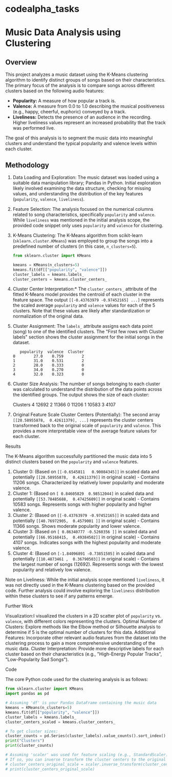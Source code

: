 # codealpha_tasks
# Music Data Analysis using Clustering
## Overview

This project analyzes a music dataset using the K-Means clustering algorithm to identify distinct groups of songs based on their characteristics. The primary focus of the analysis is to compare songs across different clusters based on the following audio features:

* **Popularity:** A measure of how popular a track is.
* **Valence:** A measure from 0.0 to 1.0 describing the musical positiveness (e.g., happy, cheerful, euphoric) conveyed by a track.
* **Liveliness:** Detects the presence of an audience in the recording. Higher liveliness values represent an increased probability that the track was performed live.

The goal of this analysis is to segment the music data into meaningful clusters and understand the typical popularity and valence levels within each cluster.
## Methodology

1.  Data Loading and Exploration: The music dataset was loaded using a suitable data manipulation library; Pandas in Python. Initial exploration likely involved examining the data structure, checking for missing values, and understanding the distribution of the key features (`popularity`, `valence`, `liveliness`).

2.  Feature Selection: The analysis focused on the numerical columns related to song characteristics, specifically `popularity` and `valence`. While `liveliness` was mentioned in the initial analysis scope, the provided code snippet only uses `popularity` and `valence` for clustering.

3.  K-Means Clustering: The K-Means algorithm from scikit-learn (`sklearn.cluster.KMeans`) was employed to group the songs into a predefined number of clusters (in this case, `n_clusters=5`).

    ```python
    from sklearn.cluster import KMeans

    kmeans = KMeans(n_clusters=5)
    kmeans.fit(df[["popularity", "valence"]])
    cluster_labels = kmeans.labels_
    cluster_centers = kmeans.cluster_centers_
    ```

4.  Cluster Center Interpretation:* The `cluster_centers_` attribute of the fitted K-Means model provides the centroid of each cluster in the feature space. The output `[[-0.43763979 -0.97452165] ...]` represents the scaled average `popularity` and `valence` values for each of the 5 clusters. Note that these values are likely after standardization or normalization of the original data.

5.  Cluster Assignment: The `labels_` attribute assigns each data point (song) to one of the identified clusters. The "First few rows with Cluster labels" section shows the cluster assignment for the initial songs in the dataset.

    ```
       popularity  valence  Cluster
    0        27.0    0.759        2
    1        31.0    0.531        2
    2        28.0    0.333        0
    3        34.0    0.270        0
    4        32.0    0.323        0
    ```

6.  Cluster Size Analysis: The number of songs belonging to each cluster was calculated to understand the distribution of the data points across the identified groups. The output shows the size of each cluster:

    
    Clusters
    4    12692
    2    11366
    0    11206
    1    10583
    3     4107

7.  Original Feature Scale Cluster Centers (Potentially): The second array `[[28.58955878,  0.42611379], ...]` represents the cluster centers transformed back to the original scale of `popularity` and `valence`. This provides a more interpretable view of the average feature values for each cluster.

Results

The K-Means algorithm successfully partitioned the music data into 5 distinct clusters based on the `popularity` and `valence` features.

1. Cluster 0: (Based on `[[-0.6545811   0.90084345]]` in scaled data and potentially `[[28.58955878,  0.42611379]]` in original scale) - Contains 11206 songs. Characterized by relatively lower popularity and moderate valence.
2. Cluster 1: (Based on `[ 0.84605829  0.98512044]` in scaled data and potentially `[[53.78485688,  0.47425609]]` in original scale) - Contains 10583 songs. Represents songs with higher popularity and higher valence.
3. Cluster 2: (Based on `[[-0.43763979 -0.97452165]]` in scaled data and potentially `[[40.76972905,  0.4579001 ]]` in original scale) - Contains 11366 songs. Shows moderate popularity and lower valence.
4. Cluster 3: (Based on `[ 0.86340777 -0.5260356 ]]` in scaled data and potentially `[[66.95168415,  0.49384502]]` in original scale) - Contains 4107 songs. Indicates songs with the highest popularity and moderate valence.
5. Cluster 4: (Based on `[-1.84096891 -0.73851505]` in scaled data and potentially `[[10.4873461 ,  0.36790503]]` in original scale) - Contains the largest number of songs (12692). Represents songs with the lowest popularity and relatively low valence.

Note on Liveliness: While the initial analysis scope mentioned `liveliness`, it was not directly used in the K-Means clustering based on the provided code. Further analysis could involve exploring the `liveliness` distribution within these clusters to see if any patterns emerge.

Further Work

Visualization:I visualized the clusters in a 2D scatter plot of `popularity` vs. `valence`, with different colors representing the clusters.
Optimal Number of Clusters: Explore methods like the Elbow method or Silhouette analysis to determine if 5 is the optimal number of clusters for this data.
Additional Features: Incorporate other relevant audio features from the dataset into the clustering process to gain a more comprehensive understanding of the music data.
Cluster Interpretation: Provide more descriptive labels for each cluster based on their characteristics (e.g., "High-Energy Popular Tracks", "Low-Popularity Sad Songs").

Code

The core Python code used for the clustering analysis is as follows:

```python
from sklearn.cluster import KMeans
import pandas as pd

# Assuming 'df' is your Pandas DataFrame containing the music data
kmeans = KMeans(n_clusters=5)
kmeans.fit(df[["popularity", "valence"]])
cluster_labels = kmeans.labels_
cluster_centers_scaled = kmeans.cluster_centers_

# To get cluster sizes:
cluster_counts = pd.Series(cluster_labels).value_counts().sort_index()
print("Clusters")
print(cluster_counts)

# Assuming 'scaler' was used for feature scaling (e.g., StandardScaler)
# If so, you can inverse transform the cluster centers to the original scale:
# cluster_centers_original_scale = scaler.inverse_transform(cluster_centers_scaled)
# print(cluster_centers_original_scale)
